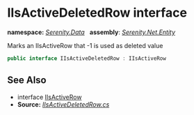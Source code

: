 # IIsActiveDeletedRow interface
**namespace:** *[Serenity.Data](../README.md#serenity.data-namespace)*   **assembly**: *[Serenity.Net.Entity](../README.md)*

Marks an IIsActiveRow that -1 is used as deleted value

```csharp
public interface IIsActiveDeletedRow : IIsActiveRow
```

## See Also

* interface [IIsActiveRow](IIsActiveRow.md)
* **Source:** *[IIsActiveDeletedRow.cs](https://github.com/serenity-is/Serenity/blob/master/src/Serenity.Net.Entity/Contracts/IIsActiveDeletedRow.cs)*